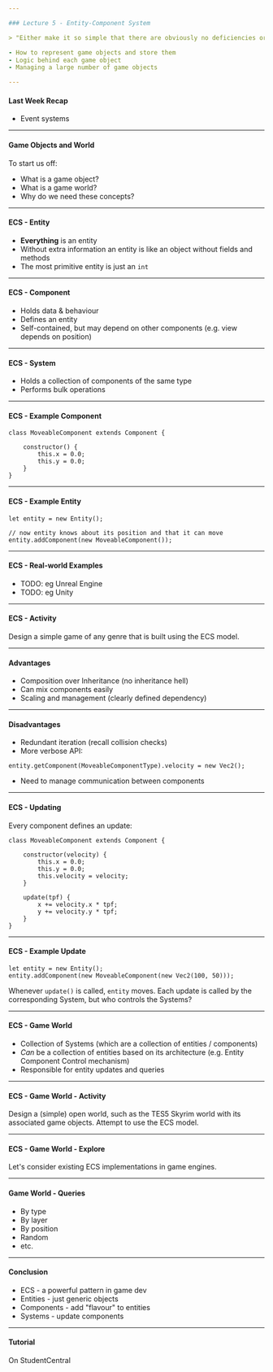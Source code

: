 ```yaml
---

### Lecture 5 - Entity-Component System

> "Either make it so simple that there are obviously no deficiencies or make it so complicated that there are no obvious deficiencies." - (Tony Hoare, adapted)

- How to represent game objects and store them
- Logic behind each game object
- Managing a large number of game objects

---
```


#### Last Week Recap

- Event systems 

---

#### Game Objects and World

To start us off:

- What is a game object?
- What is a game world?
- Why do we need these concepts? 

---

#### ECS - Entity

- **Everything** is an entity
- Without extra information an entity is like an object without fields and methods
- The most primitive entity is just an `int`

---

#### ECS - Component

- Holds data & behaviour
- Defines an entity
- Self-contained, but may depend on other components (e.g. view depends on position)

---

#### ECS - System

- Holds a collection of components of the same type
- Performs bulk operations

---

#### ECS - Example Component


```
class MoveableComponent extends Component {

    constructor() {
        this.x = 0.0;
        this.y = 0.0;
    }
}

```

---

#### ECS - Example Entity


```
let entity = new Entity();

// now entity knows about its position and that it can move
entity.addComponent(new MoveableComponent());
```

---

#### ECS - Real-world Examples

- TODO: eg Unreal Engine
- TODO: eg Unity

---

#### ECS - Activity

Design a simple game of any genre that is built using the ECS model.

---

#### Advantages

- Composition over Inheritance (no inheritance hell)
- Can mix components easily
- Scaling and management (clearly defined dependency) 

---

#### Disadvantages

- Redundant iteration (recall collision checks)
- More verbose API:
```
entity.getComponent(MoveableComponentType).velocity = new Vec2();
```
- Need to manage communication between components

---

#### ECS - Updating

Every component defines an update:


```
class MoveableComponent extends Component {

    constructor(velocity) {
        this.x = 0.0;
        this.y = 0.0;
        this.velocity = velocity;
    }
    
    update(tpf) {
        x += velocity.x * tpf;
        y += velocity.y * tpf;
    }
}

```

---

#### ECS - Example Update


```
let entity = new Entity();
entity.addComponent(new MoveableComponent(new Vec2(100, 50)));
```

Whenever `update()` is called, `entity` moves.
Each update is called by the corresponding System,
but who controls the Systems?

---

#### ECS - Game World

- Collection of Systems (which are a collection of entities / components)
- _Can_ be a collection of entities based on its architecture (e.g. Entity Component Control mechanism)
- Responsible for entity updates and queries

---

#### ECS - Game World - Activity

Design a (simple) open world, such as the TES5 Skyrim world with its associated game objects. Attempt to use the ECS model.

---

#### ECS - Game World - Explore

Let's consider existing ECS implementations in game engines.


---

#### Game World - Queries

- By type
- By layer
- By position
- Random
- etc.

---

#### Conclusion

- ECS - a powerful pattern in game dev
- Entities - just generic objects
- Components - add "flavour" to entities
- Systems - update components


---

#### Tutorial

On StudentCentral
